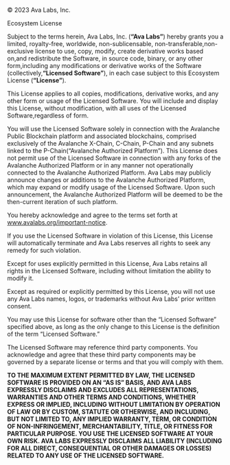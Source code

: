 © 2023 Ava Labs, Inc.

Ecosystem License

Subject to the terms herein, Ava Labs, Inc. (**“Ava Labs”**) hereby grants you a
limited, royalty-free, worldwide, non-sublicensable,
non-transferable,non-exclusive license to use, copy, modify, create derivative
works based on,and redistribute the Software, in source code, binary, or any
other form,including any modifications or derivative works of the Software
(collectively,**“Licensed Software”**), in each case subject to this Ecosystem
License (**“License”**).

This License applies to all copies, modifications, derivative works, and any
other form or usage of the Licensed Software. You will include and display this
License, without modification, with all uses of the Licensed Software,regardless
of form.

You will use the Licensed Software solely in connection with the Avalanche
Public Blockchain platform and associated blockchains, comprised exclusively of
the Avalanche X-Chain, C-Chain, P-Chain and any subnets linked to the
P-Chain(“Avalanche Authorized Platform”). This License does not permit use of
the Licensed Software in connection with any forks of the Avalanche Authorized
Platform or in any manner not operationally connected to the Avalanche
Authorized Platform.  Ava Labs may publicly announce changes or additions to the
Avalanche Authorized Platform, which may expand or modify usage of the Licensed
Software.  Upon such announcement, the Avalanche Authorized Platform will be
deemed to be the then-current iteration of such platform.

You hereby acknowledge and agree to the terms set forth at
www.avalabs.org/important-notice.

If you use the Licensed Software in violation of this License, this License will
automatically terminate and Ava Labs reserves all rights to seek any remedy for
such violation.

Except for uses explicitly permitted in this License, Ava Labs retains all
rights in the Licensed Software, including without limitation the ability to
modify it.

Except as required or explicitly permitted by this License, you will not use any
Ava Labs names, logos, or trademarks without Ava Labs’ prior written consent.

You may use this License for software other than the “Licensed Software”
specified above, as long as the only change to this License is the definition of
the term “Licensed Software.”

The Licensed Software may reference third party components. You acknowledge and
agree that these third party components may be governed by a separate license or
terms and that you will comply with them.

**TO THE MAXIMUM EXTENT PERMITTED BY LAW, THE LICENSED SOFTWARE IS PROVIDED ON
AN “AS IS” BASIS, AND AVA LABS EXPRESSLY DISCLAIMS AND EXCLUDES ALL
REPRESENTATIONS, WARRANTIES AND OTHER TERMS AND CONDITIONS, WHETHER EXPRESS OR
IMPLIED, INCLUDING WITHOUT LIMITATION BY OPERATION OF LAW OR BY CUSTOM, STATUTE
OR OTHERWISE, AND INCLUDING, BUT NOT LIMITED TO, ANY IMPLIED WARRANTY, TERM, OR
CONDITION OF NON-INFRINGEMENT, MERCHANTABILITY, TITLE, OR FITNESS FOR PARTICULAR
PURPOSE. YOU USE THE LICENSED SOFTWARE AT YOUR OWN RISK. AVA LABS EXPRESSLY
DISCLAIMS ALL LIABILITY (INCLUDING FOR ALL DIRECT, CONSEQUENTIAL OR OTHER
DAMAGES OR LOSSES) RELATED TO ANY USE OF THE LICENSED SOFTWARE.**
